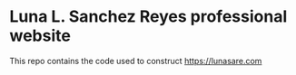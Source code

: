 # Luna L. Sanchez Reyes professional website

This repo contains the code used to construct https://lunasare.com
